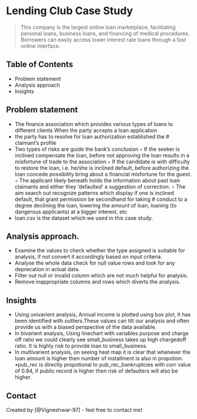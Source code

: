 # Lending Club Case Study
> This company is the largest online loan marketplace, facilitating personal loans, business loans, and financing of medical procedures. Borrowers can easily access lower interest rate loans through a fast online interface. 


## Table of Contents
* Problem statement
* Analysis approach
* Insights

<!-- You can include any other section that is pertinent to your problem -->

## Problem statement
- The finance association which provides various types of loans to different clients When the party 
accepts a loan application
- the party has to resolve for loan authorization established the # 
claimant’s profile
- Two types of risks are guide the bank’s conclusion
◦ If the seeker is inclined compensate the loan, before not approving the loan results in a misfortune of 
trade to the association
◦ If the candidate is with difficulty to restore the loan, i.e. he/she is inclined default, before authorizing the 
loan concede possibility bring about a financial misfortune for the guest.
◦ The applicant likely beneath holds the information about past loan claimants and either they ‘defaulted’ a 
suggestion of correction.
◦ The aim search out recognize patterns which display if one is inclined default, that grant permission be 
secondhand for taking # conduct to a degree declining the loan, lowering the amount of loan, loaning (to 
dangerous applicants) at a bigger interest, etc
- loan.csv is the dataset which we used in this case study.

## Analysis approach.

- Examine the values to check whether the type assigned is suitable for analysis, if not convert it accordingly 
based on input criteria.
- Analyse the whole data check for null value rows and look for any deprecation in actual data.
- Filter out null or invalid column which are not much helpful for analysis.
- Remove inappropriate columns and rows which diverts the analysis.

<!-- You don't have to answer all the questions - just the ones relevant to your project. -->

## Insights
- Using univarient analysis, Annual income is plotted using box plot, It has been identified with outliers.These values can 
tilt our analysis and often provide us with a biased perspective of the data available.
- In bivarient analysis, Using linechart with variables purpose and charge off ratio we could clearly see 
small_business takes up high chargedoff ratio. It is highly risk to provide loan to 
small_business.
- In multivarient analysis, on seeing heat map it is clear that whenever the loan amount is higher then number of installment is also in propotion.
•pub_rec is directly propotional to pub_rec_bankruptcies with corr value of 0.84, if public record is higher then risk of 
defaulters will also be higher.

<!-- You don't have to answer all the questions - just the ones relevant to your project. -->

## Contact
Created by [@Vigneshwar-97] - feel free to contact me!


<!-- Optional -->
<!-- ## License -->
<!-- This project is open source and available under the [... License](). -->

<!-- You don't have to include all sections - just the one's relevant to your project -->
